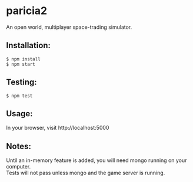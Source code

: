 # paricia2
An open world, multiplayer space-trading simulator.

## Installation:
```
$ npm install
$ npm start 
```

## Testing:
```
$ npm test
```

## Usage:
In your browser, visit http://localhost:5000

## Notes:
Until an in-memory feature is added, you will need mongo running on your computer. <br>
Tests will not pass unless mongo and the game server is running.
